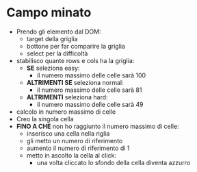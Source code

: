 # Campo minato

- Prendo gli elemento dal DOM:
    - target della griglia
    - bottone per far comparire la griglia
    - select per la difficoltà
- stabilisco quante rows e cols ha la griglia:
    - **SE** seleziona easy:
        - il numero massimo delle celle sarà 100
    - **ALTRIMENTI SE** seleziona normal:
        - il numero massimo delle celle sarà 81
    - **ALTRIMENTI** seleziona hard:
        - il numero massimo delle celle sarà 49
- calcolo in numero massimo di celle
- Creo la singola cella
- **FINO A CHE** non ho raggiunto il numero massimo di celle:
    - inserisco una cella nella riglia
    - gli metto un numero di riferimento
    - aumento il numero di riferimento di 1
    - metto in ascolto la cella al click:
        - una volta cliccato lo sfondo della cella diventa azzurro